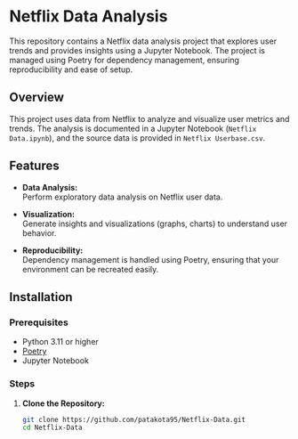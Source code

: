 # Netflix Data Analysis

This repository contains a Netflix data analysis project that explores user trends and provides insights using a Jupyter Notebook. The project is managed using Poetry for dependency management, ensuring reproducibility and ease of setup.

## Overview

This project uses data from Netflix to analyze and visualize user metrics and trends. The analysis is documented in a Jupyter Notebook (`Netflix Data.ipynb`), and the source data is provided in `Netflix Userbase.csv`.

## Features

- **Data Analysis:**  
  Perform exploratory data analysis on Netflix user data.
  
- **Visualization:**  
  Generate insights and visualizations (graphs, charts) to understand user behavior.
  
- **Reproducibility:**  
  Dependency management is handled using Poetry, ensuring that your environment can be recreated easily.

## Installation

### Prerequisites

- Python 3.11 or higher
- [Poetry](https://python-poetry.org/)
- Jupyter Notebook

### Steps

1. **Clone the Repository:**
   ```bash
   git clone https://github.com/patakota95/Netflix-Data.git
   cd Netflix-Data
